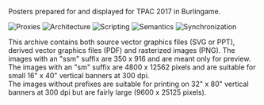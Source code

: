 Posters prepared for and displayed for TPAC 2017 in Burlingame.

![Proxies](Poster1_Proxy_ssm.png "Proxies")
![Architecture](Poster2_Architecture_ssm.png "Architecture")
![Scripting](Poster3_Scripting_ssm.png "Scripting")
![Semantics](Poster4_Semantics_ssm.png "Semantics")
![Synchronization](Poster5_Synchronization_ssm.png "Synchronization")

This archive contains both source vector graphics files (SVG or PPT),
derived vector graphics files (PDF) and rasterized images (PNG).
The images with an "ssm" suffix are 350 x 916 and are meant only for
preview.
The images with an "sm" suffix are 4800 x 12562 pixels and are
suitable for small 16" x 40" vertical banners at 300 dpi.  
The images without prefixes are 
suitable for printing on 32" x 80" vertical banners at 300 dpi
but are fairly large (9600 x 25125 pixels).
